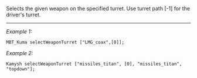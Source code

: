Selects the given weapon on the specified turret. Use turret path [-1] for the driver's turret.


---
*Example 1:*
```sqf
MBT_Kuma selectWeaponTurret ["LMG_coax",[0]];
```

*Example 2:*
```sqf
Kamysh selectWeaponTurret ["missiles_titan", [0], "missiles_titan", "topdown"];
```